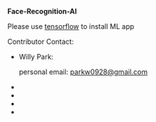 **Face-Recognition-AI**

Please use [tensorflow](https://www.tensorflow.org/) to install ML app

Contributor Contact:

- Willy Park: 
    
    personal email: parkw0928@gmail.com

-


-


-


-
